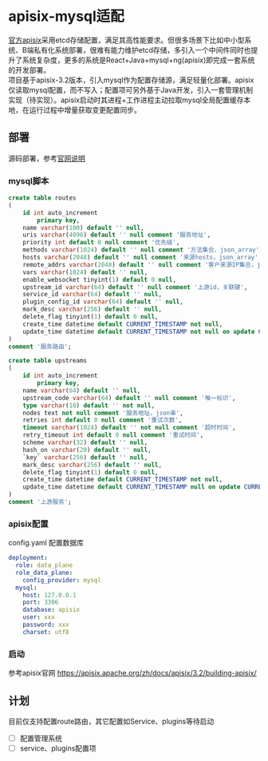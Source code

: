 <!--
#
# Licensed to the Apache Software Foundation (ASF) under one or more
# contributor license agreements.  See the NOTICE file distributed with
# this work for additional information regarding copyright ownership.
# The ASF licenses this file to You under the Apache License, Version 2.0
# (the "License"); you may not use this file except in compliance with
# the License.  You may obtain a copy of the License at
#
#     http://www.apache.org/licenses/LICENSE-2.0
#
# Unless required by applicable law or agreed to in writing, software
# distributed under the License is distributed on an "AS IS" BASIS,
# WITHOUT WARRANTIES OR CONDITIONS OF ANY KIND, either express or implied.
# See the License for the specific language governing permissions and
# limitations under the License.
#
-->

# apisix-mysql适配

[官方apisix](https://apisix.apache.org/zh/docs/apisix/3.2/getting-started/)采用etcd存储配置，满足其高性能要求。但很多场景下比如中小型系统、B端私有化系统部署，很难有能力维护etcd存储，多引入一个中间件同时也提升了系统复杂度，更多的系统是React+Java+mysql+ng(apisix)即完成一套系统的开发部署。  
项目基于apisix-3.2版本，引入mysql作为配置存储源，满足轻量化部署。apisix仅读取mysql配置，而不写入；配置项可另外基于Java开发，引入一套管理机制实现（待实现）。apisix启动时其进程+工作进程主动拉取mysql全局配置缓存本地，在运行过程中增量获取变更配置同步。

## 部署

源码部署，参考[官网说明](https://apisix.apache.org/zh/docs/apisix/3.2/building-apisix/)

### mysql脚本

```SQL
create table routes
(
	id int auto_increment
		primary key,
	name varchar(100) default '' null,
	uris varchar(4096) default '' null comment '服务地址',
	priority int default 0 null comment '优先级',
	methods varchar(1024) default '' null comment '方法集合，json_array',
	hosts varchar(2048) default '' null comment '来源hosts，json_array',
	remote_addrs varchar(2048) default '' null comment '客户来源IP集合，json_array',
	vars varchar(1024) default '' null,
	enable_websocket tinyint(1) default 0 null,
	upstream_id varchar(64) default '' null comment '上游id，关联键',
	service_id varchar(64) default '' null,
	plugin_config_id varchar(64) default '' null,
	mark_desc varchar(256) default '' null,
	delete_flag tinyint(1) default 0 null,
	create_time datetime default CURRENT_TIMESTAMP not null,
	update_time datetime default CURRENT_TIMESTAMP not null on update CURRENT_TIMESTAMP
)
comment '服务路由';

create table upstreams
(
	id int auto_increment
		primary key,
	name varchar(64) default '' null,
	upstream_code varchar(64) default '' null comment '唯一标识',
	type varchar(10) default '' not null,
	nodes text not null comment '服务地址，json串',
	retries int default 0 null comment '重试次数',
	timeout varchar(1024) default '' not null comment '超时时间',
	retry_timeout int default 0 null comment '重试时间',
	scheme varchar(32) default '' null,
	hash_on varchar(20) default '' null,
	`key` varchar(256) default '' null,
	mark_desc varchar(256) default '' null,
	delete_flag tinyint(1) default 0 null,
	create_time datetime default CURRENT_TIMESTAMP not null,
	update_time datetime default CURRENT_TIMESTAMP null on update CURRENT_TIMESTAMP
)
comment '上游服务';
```

### apisix配置

config.yaml 配置数据库

```yml
deployment:
  role: data_plane
  role_data_plane:
    config_provider: mysql
  mysql:
    host: 127.0.0.1
    port: 3306
    database: apisix
    user: xxx
    password: xxx
    charset: utf8
```


### 启动

参考apisix官网
https://apisix.apache.org/zh/docs/apisix/3.2/building-apisix/


## 计划

目前仅支持配置route路由，其它配置如Service、plugins等待启动
- [ ] 配置管理系统
- [ ] service、plugins配置项